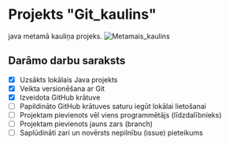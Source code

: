 # Projekts "Git_kaulins"
java metamā kauliņa projeks.
![Metamais_kaulins](https://render.fineartamerica.com/images/rendered/default/print/7/8/break/images/artworkimages/medium/2/2-dice-csa-images.jpg)

## **Darāmo darbu saraksts**

- [x] Uzsākts lokālais Java projekts
- [x]  Veikta versionēšana ar Git
- [x]  Izveidota GitHub krātuve
- [ ]  Papildināto GitHub krātuves saturu iegūt lokālai lietošanai
- [ ]  Projektam pievienots vēl viens programmētājs (līdzdalībnieks)
- [ ]  Projektam pievienots jauns zars (branch)
- [ ]  Saplūdināti zari un novērsts nepilnību (issue) pieteikums
